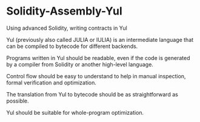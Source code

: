 # Solidity-Assembly-Yul
Using advanced Solidity, writing contracts in Yul

Yul (previously also called JULIA or IULIA) is an intermediate language that can be compiled to bytecode for different backends.



Programs written in Yul should be readable, even if the code is generated by a compiler from Solidity or another high-level language.

Control flow should be easy to understand to help in manual inspection, formal verification and optimization.

The translation from Yul to bytecode should be as straightforward as possible.

Yul should be suitable for whole-program optimization.
